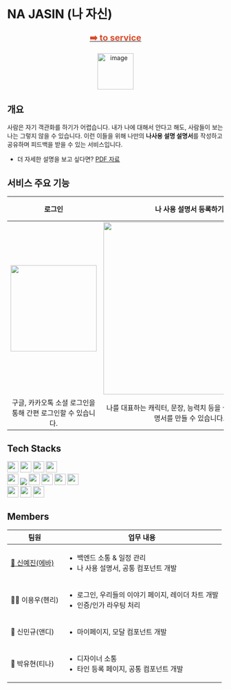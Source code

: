 # NA JASIN (나 자신)
<div align="center">
<h3><a href="https://www.na-jasin.com/"><span style="font-size: 20px; color: #d84a2a;">➡️ to service</span></a></h3>
  <img width="84" alt="image" src="https://github.com/najasin/na-jasin-fe/assets/81355590/ea9ad5b0-6376-458d-9c1b-dc827d19f23c">
</div>

</div>

## 개요
사람은 자기 객관화를 하기가 어렵습니다. 내가 나에 대해서 안다고 해도, 사람들이 보는 나는 그렇지 않을 수 있습니다.
이런 이들을 위해 나만의 **나사용 설명 설명서**를 작성하고 공유하며 피드백을 받을 수 있는 서비스입니다.

- 더 자세한 설명을 보고 싶다면? [PDF 자료](https://github.com/najasin/na-jasin-fe/blob/main/na-jasin-final.pdf)

## 서비스 주요 기능
| 로그인 | 나 사용 설명서 등록하기 | 타인이 적어주는 나 사용 설명서 | 마이페이지 | 우리들의 이야기 |
|:---:|:---:|:---:|:---:|:---:|
|<img src="https://github.com/najasin/na-jasin-fe/assets/81355590/ac809d12-2ad6-4e9c-b768-4f1951f0794a" width=200px>|<img src="https://github.com/najasin/na-jasin-fe/assets/81355590/4330f3bf-4e6a-41d0-b44f-6b69f379c797" width=400px>|<img src="https://github.com/najasin/na-jasin-fe/assets/81355590/08c939d5-addd-4095-9b57-d0bd1efc6413" width=200px>|<img src="https://github.com/najasin/na-jasin-fe/assets/81355590/3ea7d9fe-cf2b-4ff3-ad3e-772dce5c16cf" width=200px>|<img src="https://github.com/najasin/na-jasin-fe/assets/81355590/c7522cd6-0bae-4530-ad90-fa1300ae5d92" width=300px>|
|구글, 카카오톡 소셜 로그인을 통해 간편 로그인할 수 있습니다.|나를 대표하는 캐릭터, 문장, 능력치 등을 설정해 나 사용 설명서를 만들 수 있습니다.|링크 공유를 통해 타인이 바라보는 나에 대해 의견을 받을 수 있습니다.|마이페이지에서 내가 적은 것과 타인이 적어준 의견을 한눈에 볼 수 있습니다.|우리들의 이야기에서 서비스에 대한 사용 설명을 볼 수 있습니다.|

## Tech Stacks
<div>
  <img height='26px' src="https://img.shields.io/badge/Typescript-3178C6?style=flat-square&logo=Typescript&logoColor=white"/>
  <img height='26px' src="https://img.shields.io/badge/HTML5-E34F26?style=flat-square&logo=html5&logoColor=white"/>
  <img height='26px' src="https://img.shields.io/badge/Next.js-000000?style=flat-square&logo=Next.js&logoColor=white"/>
  <img height='26px' src="https://img.shields.io/badge/Axios-white?style=flat-square&logo=axios&logoColor=white&color=5E22D6
  ">
</div>
<div>
  <img height='26px' src="https://img.shields.io/badge/classnames-CC6699?style=flat-square">
  <img src="https://img.shields.io/badge/Storybook-FF4785?style=flat-square&amp;logo=Storybook&amp;logoColor=white">
  <img height='26px' src="https://img.shields.io/badge/Scss-CC6699?style=flat-square&logo=Sass&logoColor=white"/>
    <img height='26px' src="https://img.shields.io/badge/Git-F05032?style=flat-square&logo=git&logoColor=white"/>
  <img height='26px' src="https://img.shields.io/badge/GitHub-181717?style=flat-square&logo=GitHub&logoColor=white"/>
  <img height='26px' src="https://img.shields.io/badge/Vercel-000000?style=flat-square&logo=Vercel&logoColor=white"/>  
</div>
<div>
<img height='26px' src='https://img.shields.io/badge/Notion-white?style=flat-square&logo=notion&logoColor=white&color=black'>
<img height='26px' src="https://img.shields.io/badge/Slack-white?style=flat-square&logo=slack&logoColor=white&color=4A154B">
<img height='26px' src='https://img.shields.io/badge/Figma-white?style=flat-square&logo=figma&logoColor=white&color=F24E1E'>
</div>

## Members

<table>
  <thead>
    <tr>
      <th>팀원</th>
      <th>업무 내용</th>
    </tr>
  </thead>
  <tbody>
    <tr>
      <td><a href = "https://github.com/shyjnnn">🐣 신예진(에바)</a></td>
      <td>
        <ul>
          <li>백엔드 소통 & 일정 관리</li>
          <li>나 사용 설명서, 공통 컴포넌트 개발</li>
        </ul>
      </td>
    </tr>
    <tr>
      <td>🕺🏼 이용우(헨리)</td>
      <td>
        <ul>
          <li>로그인, 우리들의 이야기 페이지, 레이더 차트 개발</li>
          <li>인증/인가 라우팅 처리</li>
        </ul>
      </td>
    </tr>
    <tr>
      <td>🐯 신민규(앤디)</td>
      <td>
        <ul>
          <li>마이페이지, 모달 컴포넌트 개발</li>
        </ul>
      </td>
    </tr>
    <tr>
      <td>🦾 박유현(티나)</td>
      <td>
        <ul>
          <li>디자이너 소통</li>
          <li>타인 등록 페이지, 공통 컴포넌트 개발</li>
        </ul>
      </td>
    </tr>
  </tbody>
</table>
